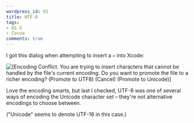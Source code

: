 ```yaml
---
wordpress_id: 91
title: WTF-8
tags:
- OS X
- Cocoa
comments: true
---
```

I got this dialog when attempting to insert a <code>&#x21A9;</code> into Xcode:

<p class="center"><img src="http://henrik.nyh.se/uploads/utf8orunicode.png" alt="[Encoding Conflict. You are trying to insert characters that cannot be handled by the file's current encoding. Do you want to promote the file to a richer encoding? (Promote to UTF8) (Cancel) (Promote to Unicode)]" /></p>

Love the encoding smarts, but last I checked, UTF-8 was one of several ways of encoding the Unicode character set &ndash; they're not alternative encodings to choose between.

("Unicode" seems to denote UTF-16 in this case.)
